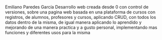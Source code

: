 Emiliano Paredes García
Desarrollo web creada desde 0 con control de versiones, sobre una pagina web basada en una plataforma de cursos con registros, de alumnos, profesores y cursos, aplicando CRUD, con todos los datos dentro de la misma,
de igual manera aplicando lo aprendido y mejorando de una manera practica y a gusto personal, implementando mas funciones y diferentes usos para la misma

